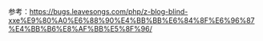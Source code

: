 参考：https://bugs.leavesongs.com/php/z-blog-blind-xxe%E9%80%A0%E6%88%90%E4%BB%BB%E6%84%8F%E6%96%87%E4%BB%B6%E8%AF%BB%E5%8F%96/



